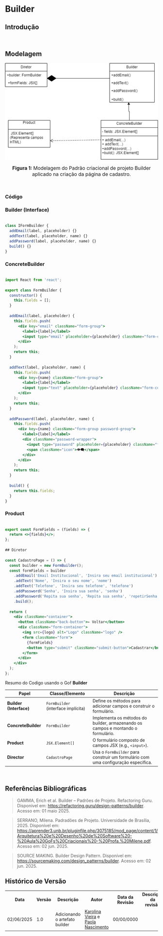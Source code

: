 # Builder

## Introdução


<br>

## Modelagem

![modelagem da pagina de cadastro](./../../assets/builder.png)

<font size="3"><p style="text-align: center"><b>Figura 1: </b>Modelagem do Padrão criacional de projeto Builder aplicado na criação da página de cadastro.</p></font>
<br>

### Código
### Builder (Interface)

```jsx

class IFormBuilder {
  addEmail(label, placeholder) {}
  addText(label, placeholder, name) {}
  addPassword(label, placeholder, name) {}
  build() {}
}
```

### ConcreteBuilder

```jsx

import React from 'react';

export class FormBuilder {
  constructor() {
    this.fields = [];
  }

  addEmail(label, placeholder) {
    this.fields.push(
      <div key="email" className="form-group">
        <label>{label}</label>
        <input type="email" placeholder={placeholder} className="form-control" />
      </div>
    );
    return this;
  }

  addText(label, placeholder, name) {
    this.fields.push(
      <div key={name} className="form-group">
        <label>{label}</label>
        <input type="text" placeholder={placeholder} className="form-control" />
      </div>
    );
    return this;
  }

  addPassword(label, placeholder, name) {
    this.fields.push(
      <div key={name} className="form-group password-group">
        <label>{label}</label>
        <div className="password-wrapper">
          <input type="password" placeholder={placeholder} className="form-control" />
          <span className="icon">👁️‍🗨️</span>
        </div>
      </div>
    );
    return this;
  }

  build() {
    return this.fields;
  }
}

```

### Product

```jsx

export const FormFields = (fields) => {
  return <>{fields}</>;
};

## Diretor

const CadastroPage = () => {
  const builder = new FormBuilder();
  const formFields = builder
    .addEmail('Email Institucional', 'Insira seu email institucional')
    .addText('Nome', 'Insira o seu nome', 'nome')
    .addText('Telefone', 'Insira seu telefone', 'telefone')
    .addPassword('Senha', 'Insira sua senha', 'senha')
    .addPassword('Repita sua senha', 'Repita sua senha', 'repetirSenha')
    .build();

  return (
    <div className="container">
      <button className="back-button">← Voltar</button>
      <div className="form-container">
        <img src={logo} alt="Logo" className="logo" />
        <form className="form">
          {formFields}
          <button type="submit" className="submit-button">Cadastrar</button>
        </form>
      </div>
    </div>
  );
};
```

Resumo do Codigo usando o Gof **Builder**

| Papel                   | Classe/Elemento                     | Descrição                                                                         |
| ----------------------- | ----------------------------------- | --------------------------------------------------------------------------------- |
| **Builder (Interface)** | `FormBuilder` (interface implícita) | Define os métodos para adicionar campos e construir o formulário.                 |
| **ConcreteBuilder**     | `FormBuilder`                       | Implementa os métodos do builder, armazenando os campos e montando o formulário.  |
| **Product**             | `JSX.Element[]`                     | O formulário composto de campos JSX (e.g., `<input>`).                            |
| **Director**            | `CadastroPage`                      | Usa o `FormBuilder` para construir um formulário com uma configuração específica. |

<br>


## Referências Bibliográficas

> GAMMA, Erich et al. Builder – Padrões de Projeto. Refactoring Guru. Disponível em: https://refactoring.guru/design-patterns/builder. Acesso em: 01 maio 2025.

>SERRANO, Milena. Padradões de Projeto. Universidade de Brasília, 2025. Disponível em: https://aprender3.unb.br/pluginfile.php/3075185/mod_page/content/1/Arquitetura%20e%20Desenho%20de%20Software%20-%20Aula%20GoFs%20Criacionais%20-%20Profa.%20Milene.pdf. Acesso em: 02 jun. 2025.

>SOURCE MAKING. Builder Design Pattern. Disponível em: https://sourcemaking.com/design_patterns/builder. Acesso em: 02 jun. 2025.

## Histórico de Versão


<div align="center">
    <table>
        <tr>
            <th>Data</th>
            <th>Versão</th>
            <th>Descrição</th>
            <th>Autor</th>
            <th>Data da Revisão</th>
            <th>Descrição da revisão</th>
            <th>Revisor</th>
        </tr>
        <tr>
            <td>02/06/2025</td>
            <td>1.0</td>
            <td>Adicionando o artefato builder</td>
            <td><a href="https://github.com/Karolina91">Karolina Vieira</a> e <a href="https://github.com/paolaalim">Paola Nascimento</a></td>
            <td>00/00/0000</td>
            <td></td>
            <td><a href="https://github.com/SEU_GIT]">SEU_NOME</a></td>
        </tr>
    </table>
</div>
